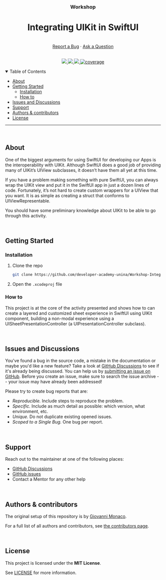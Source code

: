 <div align="center">
  <h3>Workshop</h3>
  <h1>Integrating UIKit in SwiftUI</h1>
  <br />
  <a href="https://github.com/developer-academy-unina/Workshop-Integrating-UIKit-in-SwiftUI/issues/new?assignees=&labels=bug&template=01_BUG_REPORT.md&title=bug%3A+">Report a Bug</a>
  ·
  <a href="https://github.com/developer-academy-unina/Workshop-Integrating-UIKit-in-SwiftUI/discussions">Ask a Question</a>
  
</div>
  <br />
<p align="center">
  <a href="#" alt="Version">
    <img src="https://img.shields.io/static/v1?label=Version&message=2.0.0&color=brightgreen" />
  </a>
  <a href="#" alt="XCode Version">
    <img src="https://img.shields.io/static/v1?label=XCode%20Version&message=14.0&color=brightgreen&logo=xcode" />
  </a>        
  <a href="#" alt="Swift Version">
    <img src="https://img.shields.io/static/v1?label=Swift%20Version&message=5.0&color=brightgreen&logo=swift" />
  </a>
  <a href="#" alt="Framework used">
    <img src="https://img.shields.io/static/v1?label=Framework%20used&message=SwiftUI&color=brightgreen&logo=swift"
            alt="coverage">
  </a>          
</p>

<details open="open">
<summary>Table of Contents</summary>

- [About](#about)
- [Getting Started](#getting-started)
  - [Installation](#installation)
  - [How to](#how-to)
- [Issues and Discussions](#issues-and-discussions)
- [Support](#support)
- [Authors & contributors](#authors--contributors)
- [License](#license)

</details>

---
<br />

## About

One of the biggest arguments for using SwiftUI for developing our Apps is the interoperability with UIKit. Although SwiftUI does a good job of providing many of UIKit’s UIView subclasses, it doesn’t have them all yet at this time.

If you have a problem making something with pure SwiftUI, you can always wrap the UIKit view and put it in the SwiftUI app in just a dozen lines of code. Fortunately, it’s not hard to create custom wrappers for a UIView that you want. It is as simple as creating a struct that conforms to UIViewRepresentable.

You should have some preliminary knowledge about UIKit to be able to go through this activity.

<br />

## Getting Started

### Installation

1. Clone the repo

   ```sh
   git clone https://github.com/developer-academy-unina/Workshop-Integrating-UIKit-in-SwiftUI
   ```

2. Open the ```.xcodeproj``` file

### How to

This project is at the core of the activity presented and shows how to can create a layered and customized sheet experience in SwiftUI using UIKit component, building a non-modal experience using a UISheetPresentationController (a UIPresentationController subclass).

<br />

## Issues and Discussions

You've found a bug in the source code, a mistake in the documentation or maybe you'd like a new feature? Take a look at [GitHub Discussions](https://github.com/developer-academy-unina/Workshop-Integrating-UIKit-in-SwiftUI/discussions) to see if it's already being discussed. You can help us by [submitting an issue on GitHub](https://github.com/developer-academy-unina/Workshop-Integrating-UIKit-in-SwiftUI/issues). Before you create an issue, make sure to search the issue archive -- your issue may have already been addressed!

Please try to create bug reports that are:

- _Reproducible._ Include steps to reproduce the problem.
- _Specific._ Include as much detail as possible: which version, what environment, etc.
- _Unique._ Do not duplicate existing opened issues.
- _Scoped to a Single Bug._ One bug per report.

<br />

## Support

Reach out to the maintainer at one of the following places:

- [GitHub Discussions](https://github.com/developer-academy-unina/Workshop-Integrating-UIKit-in-SwiftUI/discussions)
- [GitHub issues](https://github.com/developer-academy-unina/Workshop-Integrating-UIKit-in-SwiftUI/issues/new?assignees=&labels=question&template=04_SUPPORT_QUESTION.md&title=support%3A+)
- Contact a Mentor for any other help

<br />

## Authors & contributors

The original setup of this repository is by [Giovanni Monaco](https://github.com/giovannimonaco).

For a full list of all authors and contributors, see [the contributors page](https://github.com/developer-academy-unina/Workshop-Integrating-UIKit-in-SwiftUI/contributors).

<br />

## License

This project is licensed under the **MIT License**.

See [LICENSE](LICENSE) for more information.